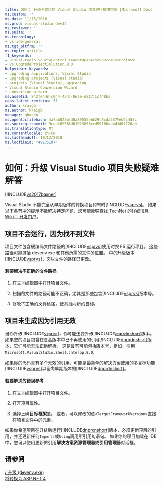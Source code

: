 ```yaml
---
title: 如何： 升级不成功的 Visual Studio 项目进行故障排除 |Microsoft Docs
ms.custom: ''
ms.date: 11/15/2016
ms.prod: visual-studio-dev14
ms.reviewer: ''
ms.suite: ''
ms.technology:
- vs-ide-general
ms.tgt_pltfrm: ''
ms.topic: article
f1_keywords:
- VisualStudio.SourceControl.CannotOpenFromSourceControlDSW
- vs.UpgradeProjectSolution.8.0
helpviewer_keywords:
- upgrading applications, Visual Studio
- upgrading projects [Visual Studio]
- projects [Visual Studio], upgrading
- Visual Studio Conversion Wizard
- Conversion wizard
ms.assetid: 842fe448-c044-4343-8eae-d81711cf48ba
caps.latest.revision: 31
author: kraigb
ms.author: kraigb
manager: ghogen
ms.openlocfilehash: 4a7ab025b4d0a89555ebb29c8cda2579eb9c455c
ms.sourcegitcommit: 9ceaf69568d61023868ced59108ae4dd46f720ab
ms.translationtype: MT
ms.contentlocale: zh-CN
ms.lasthandoff: 10/12/2018
ms.locfileid: "49176107"
---
```

# <a name="how-to-troubleshoot-unsuccessful-visual-studio-project-upgrades"></a>如何：升级 Visual Studio 项目失败疑难解答
[!INCLUDE[vs2017banner](../includes/vs2017banner.md)]

Visual Studio 不能完全从早期版本的转换项目的有时[!INCLUDE[vsprvs](../includes/vsprvs-md.md)]。 如果以下各节中的提示不能解决特定问题，您可能能够查找 TechNet 的详细信息[Wiki： 开发门户](http://go.microsoft.com/fwlink/?LinkId=254808)。  
  
## <a name="the-project-does-not-run-because-files-are-not-found"></a>项目不会运行，因为找不到文件  
 项目文件包含硬编码文件路径的[!INCLUDE[vsprvs](../includes/vsprvs-md.md)]使用时按 F5 运行项目。 这些路径可能包括 devenv.exe 和其他所需的文件的位置。 中的升级版本[!INCLUDE[vsprvs](../includes/vsprvs-md.md)]，这些文件的路径已更改。  
  
#### <a name="to-resolve-incorrect-file-paths"></a>若要解决不正确的文件路径  
  
1.  在文本编辑器中打开项目文件。  
  
2.  扫描的文件的路径可能不正确，尤其是那些包含[!INCLUDE[vsprvs](../includes/vsprvs-md.md)]版本号。  
  
3.  修改不正确的文件路径，使其指向新的目标。  
  
## <a name="the-project-does-not-build-because-references-are-not-valid"></a>项目未生成因为引用无效  
 当你升级[!INCLUDE[vsprvs](../includes/vsprvs-md.md)]，你可能还要升级[!INCLUDE[dnprdnshort](../includes/dnprdnshort-md.md)]版本。 如果您的项目包含在更高版本中已不再使用的引用[!INCLUDE[dnprdnshort](../includes/dnprdnshort-md.md)]版本，它们可能无法正确解析。 这是最有可能包括版本号，例如，引用`Microsoft.VisualStudio.Shell.Interop.8.0`。  
  
 如果你的代码具有多个无效的引用，可能是最简单的解决方案使用的多目标功能[!INCLUDE[vsprvs](../includes/vsprvs-md.md)]以面向早期版本的[!INCLUDE[dnprdnshort](../includes/dnprdnshort-md.md)]。  
  
#### <a name="to-resolve-incorrect-references"></a>若要解决的错误参考  
  
1.  在文本编辑器中打开项目文件。  
  
2.  打开项目属性。  
  
3.  选择正确**目标框架**值。 或者，可以修改的值`<TargetFrameworkVersion>`直接在项目文件中的元素。  
  
 如果你希望项目在升级后运行[!INCLUDE[dnprdnshort](../includes/dnprdnshort-md.md)]版本，必须更新项目的引用，并还更新任何`Imports`或`Using`调用所引用的语句。 如果你的项目加载在 IDE 中，您可以使用更新的引用**解决方案资源管理器**或**引用管理器**对话框。  
  
## <a name="see-also"></a>请参阅  
 [/ 升级 (devenv.exe)](../ide/reference/upgrade-devenv-exe.md)   
 [将转换为 ASP.NET 4](http://msdn.microsoft.com/library/790147c6-36c1-41b5-a52d-30b9ccd2bd10)

